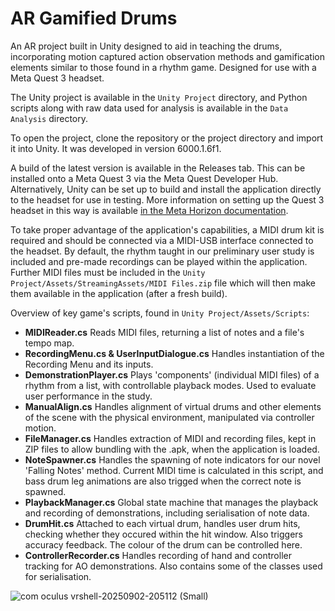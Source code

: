 # AR Gamified Drums

An AR project built in Unity designed to aid in teaching the drums, incorporating motion captured action observation methods and gamification elements similar to those found in a rhythm game. Designed for use with a Meta Quest 3 headset.

The Unity project is available in the `Unity Project` directory, and Python scripts along with raw data used for analysis is available in the `Data Analysis` directory.

To open the project, clone the repository or the project directory and import it into Unity. It was developed in version 6000.1.6f1. 

A build of the latest version is available in the Releases tab. This can be installed onto a Meta Quest 3 via the Meta Quest Developer Hub. Alternatively, Unity can be set up to build and install the application directly to the headset for use in testing. More information on setting up the Quest 3 headset in this way is available [in the Meta Horizon documentation](https://developers.meta.com/horizon/documentation/unity/unity-tutorial-hello-vr/). 

To take proper advantage of the application's capabilities, a MIDI drum kit is required and should be connected via a MIDI-USB interface connected to the headset. By default, the rhythm taught in our preliminary user study is included and pre-made recordings can be played within the application. Further MIDI files must be included in the `Unity Project/Assets/StreamingAssets/MIDI Files.zip` file which will then make them available in the application (after a fresh build). 

Overview of key game's scripts, found in `Unity Project/Assets/Scripts`:
- **MIDIReader.cs** Reads MIDI files, returning a list of notes and a file's tempo map.
- **RecordingMenu.cs & UserInputDialogue.cs** Handles instantiation of the Recording Menu and its inputs.
- **DemonstrationPlayer.cs** Plays 'components' (individual MIDI files) of a rhythm from a list, with controllable playback modes. Used to evaluate user performance in the study.
- **ManualAlign.cs** Handles alignment of virtual drums and other elements of the scene with the physical environment, manipulated via controller motion.
- **FileManager.cs** Handles extraction of MIDI and recording files, kept in ZIP files to allow bundling with the .apk, when the application is loaded.
- **NoteSpawner.cs** Handles the spawning of note indicators for our novel 'Falling Notes' method. Current MIDI time is calculated in this script, and bass drum leg animations are also trigged when the correct note is spawned.
- **PlaybackManager.cs** Global state machine that manages the playback and recording of demonstrations, including serialisation of note data.
- **DrumHit.cs** Attached to each virtual drum, handles user drum hits, checking whether they occured within the hit window. Also triggers accuracy feedback. The colour of the drum can be controlled here.
- **ControllerRecorder.cs** Handles recording of hand and controller tracking for AO demonstrations. Also contains some of the classes used for serialisation.


![com oculus vrshell-20250902-205112 (Small)](https://github.com/user-attachments/assets/d3d31eeb-1f55-48d5-9895-10c99a794015)
